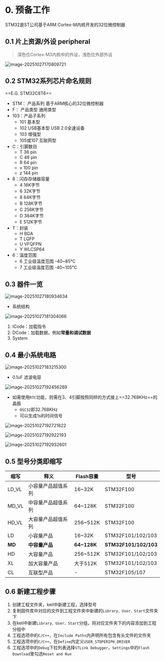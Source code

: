 # 0. 预备工作

STM32是ST公司基于ARM Cortex-M内核开发的32位微控制器

## 0.1 片上资源/外设 peripheral

> 深色位Cortex-M3内核中的外设，浅色位外部外设

![image-20251027170809721](https://raw.githubusercontent.com/camus0809/Typora_Image/devw/Image_2025/1027/image-20251027170809721.png)

## 0.2 STM32系列芯片命名规则

==E.G. STM32C8T6==

- STM： 产品系列 基于ARM核心的32位微控制器
- F： 产品类型 通用类型
- 103：产品子系列
  - 101 基本型
  - 102 USB基本型 USB 2.0全速设备
  - 103 增强型
  - 105或107 互联网型
- C：引脚数目
  - T 36 pin
  - C 48 pin
  - R 64 pin
  - v 100 pin
  - z 144 pin
- 8：闪存存储器容量
  - 4 16K字节
  - 6 32K字节
  - 8 64K字节
  - B 128K字节
  - C 256K字节
  - D 384K字节
  - E 512K字节
- T：封装
  - H BGA
  - T LQFP
  - U VFQFPN
  - Y WLCSP64
- 6：温度范围
  - 6 工业级温度范围 -40~85°C
  - 7 工业级温度范围 -40~105°C

## 0.3 器件一览

![image-20251027180934634](https://raw.githubusercontent.com/camus0809/Typora_Image/devw/Image_2025/1027/image-20251027180934634.png)

- 系统结构

![image-20251027181304066](https://raw.githubusercontent.com/camus0809/Typora_Image/devw/Image_2025/1027/image-20251027181304066.png)

1. ICode：加载指令
2. DCode：加载数据，例如**常量和调试数据**
3. System

## 0.4 最小系统电路

![image-20251027183215300](https://raw.githubusercontent.com/camus0809/Typora_Image/devw/Image_2025/1027/image-20251027183215300.png)

- 0.1uF 滤波电容

![image-20251027192456289](https://raw.githubusercontent.com/camus0809/Typora_Image/devw/Image_2025/1027/image-20251027192456289.png)

- 如需使用`RTC`功能，则需在3、4引脚按照同样的方式接上==32.768KHz==的晶振
  - `OSC32`即32.768KHz
  - 可以生成1s的时间信号

![image-20251027192721822](https://raw.githubusercontent.com/camus0809/Typora_Image/devw/Image_2025/1027/image-20251027192721822.png)

![image-20251027192922193](https://raw.githubusercontent.com/camus0809/Typora_Image/devw/Image_2025/1027/image-20251027192922193.png)

![image-20251027192932601](https://raw.githubusercontent.com/camus0809/Typora_Image/devw/Image_2025/1027/image-20251027192932601.png)

## 0.5 型号分类即缩写

| 缩写   | 释义               | Flash容量   | 型号                  |
| ------ | ------------------ | ----------- | --------------------- |
| LD_VL  | 小容量产品超值系列 | 16~32K      | STM32F100             |
| MD_VL  | 中容量产品超值系列 | 64~128K     | STM32F100             |
| HD_VL  | 大容量产品超值系列 | 256~512K    | STM32F100             |
| LD     | 小容量产品         | 16~32K      | STM32F101/102/103     |
| **MD** | **中容量产品**     | **64~128K** | **STM32F101/102/103** |
| HD     | 大容量产品         | 256~512K    | STM32F101/102/103     |
| XL     | 加大容量产品       | 大于512K    | STM32F101/102/103     |
| CL     | 互联型产品         | -           | STM32F105/107         |



## 0.6 新建工程步骤

1. 创建工程文件夹，keil中新建工程，选择型号
2. 复制固件库中对应的文件到工程文件夹中新建的`Library、User、Start`文件夹下
3. 在keil中新建`Library、User、Start`分组，将对应文件夹下的内容添加到工程分组中
4. 工程选项中的`C/C++`，在`Include Paths`内声明所有包含有头文件的文件夹
5. 工程选项中的`C/C++`，在`Define`内定义`USER_STDPERIPH_DRIVER`
6. 工程选项中的`Debug`下拉列表选择`STLink Debugger`，`Settings`中的`Flash Download`里勾选`Reset and Run`